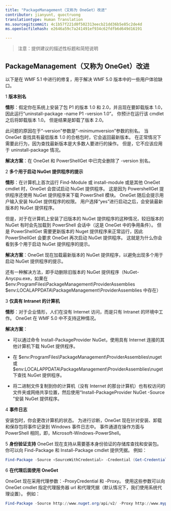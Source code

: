 ```yaml
---
title: "PackageManagement（又称为 OneGet）改进"
contributor: jianyunt, quoctruong
translationtype: Human Translation
ms.sourcegitcommit: 4c1b57f221d0f502313eecb21dd36b5e85c2de4d
ms.openlocfilehash: e2646a59c7a241491ef934c62fdfb6d649d16191

---
```


>注意：提供建议的描述性标题和简短说明

## PackageManagement（又称为 OneGet）改进 ##
以下是在 WMF 5.1 中进行的修复，用于解决 WMF 5.0 版本中的一些用户体验缺口。 

1 **版本别名**

**情形**：假定你在系统上安装了包 P1 的版本 1.0 和 2.0，并且现在要卸载版本 1.0，因此运行“uninstall-package -name P1 -version 1.0”。 你预计在运行该 cmdlet 之后将卸载版本 1.0。 但是结果是卸载了版本 2.0。 
    
此问题的原因在于“-version”参数是“-minimumversion”参数的别名。 当 OneGet 查找具有最低版本 1.0 的合格包时，它会返回最新版本。 在正常情况下需要此行为，因为查找最新版本是大多数人要进行的操作。 但是，它不应该应用于 uninstall-package 情况。
    
**解决方案**：在 OneGet 和 PowerShellGet 中已完全删除了 -version 别名。 

2 **多个用于启动 NuGet 提供程序的提示**

**情形**：在计算机上首次运行 Find-Module 或 install-module 或是其他 OneGet cmdlet 时，OneGet 会尝试启动 NuGet 提供程序。 这是因为 PowershellGet 提供程序还使用 NuGet 提供程序来下载 PowerShell 模块。 OneGet 随后会提示用户输入安装 NuGet 提供程序的权限。 用户选择“yes”进行启动之后，会安装最新版本的 NuGet 提供程序。 
    
但是，对于在计算机上安装了旧版本的 NuGet 提供程序的这种情况，较旧版本的 NuGet 有时会先加载到 PowerShell 会话中（这是 OneGet 中的争用条件）。 但是 PowerShellGet 需要更新版本的 Nuget 提供程序来正常运行，因此 PowerShellGet 会要求 OneGet 再次启动 NuGet 提供程序。 这就是为什么你会看到多个用于启动 NuGet 提供程序的提示。

**解决方案**：OneGet 现在加载最新版本的 NuGet 提供程序，以避免出现多个用于启动 NuGet 提供程序的提示。

还有一种解决方法，即手动删除旧版本的 NuGet 提供程序（NuGet-Anycpu.exe，如果在 $env:ProgramFiles\PackageManagement\ProviderAssemblies $env:LOCALAPPDATA\PackageManagement\ProviderAssemblies 中存在）


3 **仅具有 Intranet 的计算机**

**情形**：对于企业情形，人们在没有 Internet 访问，而是只有 Intranet 的环境中工作。 OneGet 在 WMF 5.0 中不支持这种情况。

**解决方案**：
- 可以通过命令 Install-PackageProvider NuGet，使用具有 Internet 连接的其他计算机下载 NuGet 提供程序。

- 在 $env:ProgramFiles\PackageManagement\ProviderAssemblies\nuget 或 $env:LOCALAPPDATA\PackageManagement\ProviderAssemblies\nuget 下查找 NuGet 提供程序。 

- 将二进制文件复制到你的计算机（没有 Internet 的那台计算机）也有权访问的文件夹或网络共享位置，然后使用“Install-PackageProvider NuGet -Source <Path to folder>”安装 NuGet 提供程序。


4 **事件日志**

安装包时，你会更改计算机的状态。 为进行诊断，OneGet 现在针对安装、卸载和保存包将事件记录到 Windows 事件日志中。 事件通道在操作方面与 PowerShell 相同，即，Microsoft-Windows-PowerShell。

5 **身份验证支持** OneGet 现在支持从需要基本身份验证的存储库查找和安装包。 你可以向 Find-Package 和 Install-Package cmdlet 提供凭据。 例如：
``` PowerShell
Find-Package -Source <SourceWithCredential> -Credential (Get-Credential)
```
6 **在代理后面使用 OneGet**

OneGet 现在采用代理参数：-ProxyCredential 和 -Proxy。 使用这些参数可以向 OneGet cmdlet 指定代理服务器 url 和代理凭据（默认情况下，我们使用系统代理设置）。 例如：
``` PowerShell
Find-Package -Source http://www.nuget.org/api/v2/ -Proxy http://www.myproxyserver.com -ProxyCredential (Get-Credential)
```



<!--HONumber=Jul16_HO1-->



